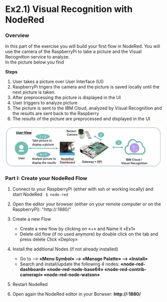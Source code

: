 # Ex2.1) Visual Recognition with NodeRed

### Overview
In this part of the exercise you will build your first flow in NodeRed. You will use the camera of the RaspberryPi to take a picture and the Visual Recognition service to analyze.  
In the picture below you find

**Steps**
1. User takes a picture over User Interface (UI)
2. RaspberryPi trigers the camera and the picture is saved locally until the next picture is taken.
3. After preprocessing the picture is displayed in the UI
4. User triggers to analyze picture
5. The picture is sent to the IBM Cloud, analyzed by Visual Recognition and the results are sent back to the Raspberry
6. The results of the picture are preprocessed and displayed in the UI

![alt text](https://github.com/you-R-I/workshops/blob/master/images/Ex1-Description.png "Overview Ex2.1")


### Part I: Create your NodeRed Flow

1. Connect to your RaspberryPi (either with ssh or working locally) and start NodeRed 
``` $ node-red```

2. Open the editor your browser (either on your remote computer or on the RaspberryPi): "http://<IP-Addresse of the RPi>:1880/" 
3. Create a new Flow
	- Create a new flow by clicking on «+» and Name it «Ex1»
	- Delete old flow (if no used anymore) by double click on the tab and press delete Click «Deploy» 
4. Install the additional Nodes (if not already installed)
	- Go to --> **«Menu Symbol» --> «Manage Palatte» --> «Install»**
	- Search and install/update the following 4 nodes:
		**«node-red-dashboard»  «node-red-node-base64»  «node-red-contrib-camerapi»  «node-red-node-watson»**
5. Restart NodeRed 
6. Open again the NodeRed editor in your Borwser: **http://<IP-Adresse des RPi>:1880/**

